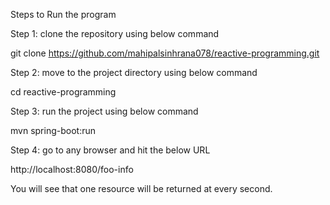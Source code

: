 Steps to Run the program

Step 1: clone the repository using below command

git clone https://github.com/mahipalsinhrana078/reactive-programming.git


Step 2: move to the project directory using below command

cd reactive-programming


Step 3: run the project using below command

mvn spring-boot:run


Step 4: go to any browser and hit the below URL

http://localhost:8080/foo-info


You will see that one resource will be returned at every second.
